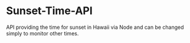 # Sunset-Time-API
 API providing the time for sunset in Hawaii via Node and can be changed simply to monitor other times. 
